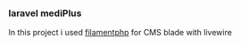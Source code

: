 ### laravel mediPlus

In this project i used [filamentphp](https://filamentphp.com/) for CMS
blade with livewire
